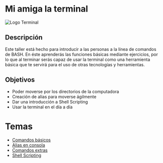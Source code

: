 # Mi amiga la terminal

![Logo Terminal](http://s5.postimg.org/th8nnqmk7/terminal.png)

## Descripción
Este taller está hecho para introducir a las personas a la línea de comandos de BASH.
En éste aprenderás las funciones básicas mediante ejercicios, por lo que al terminar serás capaz de usar la terminal como una herramienta básica que te servirá para el uso de otras tecnologías y herramientas.

## Objetivos
* Poder moverse por los directorios de la computadora
* Creación de alias para moverse ágilmente
* Dar una introducción a Shell Scripting
* Usar la terminal en el día a día

# Temas
* [Comandos básicos](/Page2.md)
* [Alias en consola](/Page3.md)
* [Comandos extras](/Page4.md)
* [Shell Scripting](/Page5.md)
